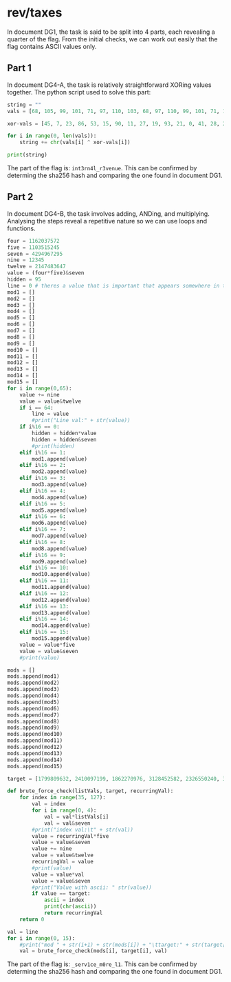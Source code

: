 # rev/taxes

In document DG1, the task is said to be split into 4 parts, each revealing a quarter of the flag. From the initial checks, we can work out easily that the flag contains ASCII values only.

## Part 1

In document DG4-A, the task is relatively straightforward XORing values together. The python script used to solve this part:

```python
string = ""
vals = [68, 105, 99, 101, 71, 97, 110, 103, 68, 97, 110, 99, 101, 71, 105, 103]

xor-vals = [45, 7, 23, 86, 53, 15, 90, 11, 27, 19, 93, 21, 0, 41, 28, 2]

for i in range(0, len(vals)):
	string += chr(vals[i] ^ xor-vals[i])

print(string)
```

The part of the flag is: `int3rn4l_r3venue`. This can be confirmed by determing the sha256 hash and comparing the one found in document DG1.

## Part 2

In document DG4-B, the task involves adding, ANDing, and multiplying. Analysing the steps reveal a repetitive nature so we can use loops and functions.

```python
four = 1162037572
five = 1103515245
seven = 4294967295
nine = 12345
twelve = 2147483647
value = (four*five)&seven
hidden = 95
line = 0 # theres a value that is important that appears somewhere in the middle of calculations that need to be stored
mod1 = []
mod2 = []
mod3 = []
mod4 = []
mod5 = []
mod6 = []
mod7 = []
mod8 = []
mod9 = []
mod10 = []
mod11 = []
mod12 = []
mod13 = []
mod14 = []
mod15 = []
for i in range(0,65):
	value += nine
	value = value&twelve
	if i == 64:
		line = value
		#print("Line val:" + str(value))
	if i%16 == 0:
		hidden = hidden*value
		hidden = hidden&seven
		#print(hidden)
	elif i%16 == 1:
		mod1.append(value)
	elif i%16 == 2:
		mod2.append(value)
	elif i%16 == 3:
		mod3.append(value)
	elif i%16 == 4:
		mod4.append(value)
	elif i%16 == 5:
		mod5.append(value)
	elif i%16 == 6:
		mod6.append(value)
	elif i%16 == 7:
		mod7.append(value)
	elif i%16 == 8:
		mod8.append(value)
	elif i%16 == 9:
		mod9.append(value)
	elif i%16 == 10:
		mod10.append(value)
	elif i%16 == 11:
		mod11.append(value)
	elif i%16 == 12:
		mod12.append(value)
	elif i%16 == 13:
		mod13.append(value)
	elif i%16 == 14:
		mod14.append(value)
	elif i%16 == 15:
		mod15.append(value)
	value = value*five
	value = value&seven
	#print(value)

mods = []
mods.append(mod1)
mods.append(mod2)
mods.append(mod3)
mods.append(mod4)
mods.append(mod5)
mods.append(mod6)
mods.append(mod7)
mods.append(mod8)
mods.append(mod9)
mods.append(mod10)
mods.append(mod11)
mods.append(mod12)
mods.append(mod13)
mods.append(mod14)
mods.append(mod15)

target = [1799809632, 2410097199, 1862270976, 3128452582, 2326550240, 3466793581, 1785064448, 115003115, 3378973472, 3416715536, 2900951040, 2645089189, 1243834272, 2808954356, 272176128]

def brute_force_check(listVals, target, recurringVal):
	for index in range(35, 127):
		val = index
		for i in range(0, 4):
			val = val*listVals[i]
			val = val&seven
		#print("index val:\t" + str(val))
		value = recurringVal*five
		value = value&seven
		value += nine
		value = value&twelve
		recurringVal = value
		#print(value)
		value = value*val
		value = value&seven
		#print("Value with ascii: " str(value))
		if value == target:
			ascii = index
			print(chr(ascii))
			return recurringVal
	return 0

val = line
for i in range(0, 15):
	#print("mod " + str(i+1) + str(mods[i]) + "\ttarget:" + str(target[i]) + "\tvalue: " + str(value))
	val = brute_force_check(mods[i], target[i], val)
```

The part of the flag is: `_serv1ce_m0re_l1`. This can be confirmed by determing the sha256 hash and comparing the one found in document DG1.
